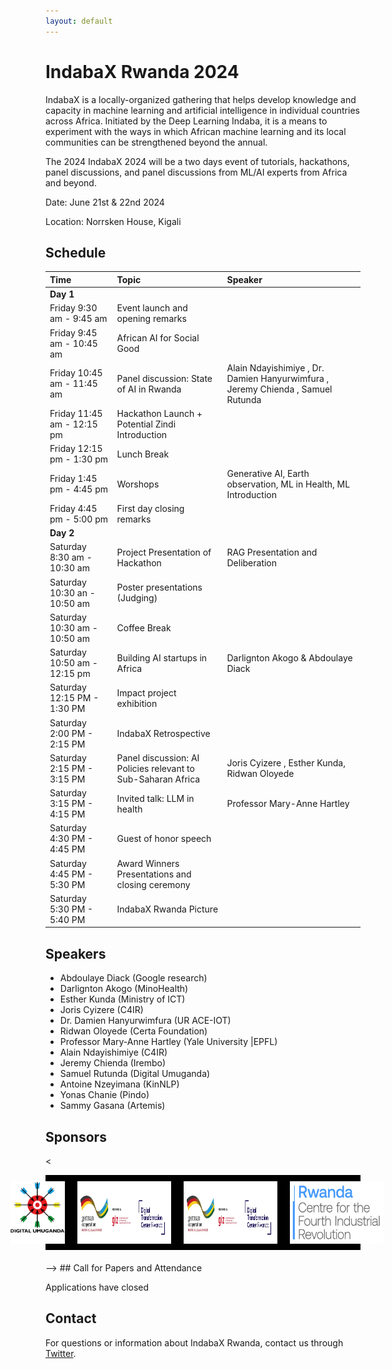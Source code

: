 ```yaml
---
layout: default
---
```

# IndabaX Rwanda 2024

 IndabaX is a locally-organized gathering that helps develop knowledge and capacity in machine learning and artificial intelligence in individual countries across Africa. Initiated by the Deep Learning Indaba, it is a means to experiment with the ways in which African machine learning and its local communities can be strengthened beyond the annual.

The 2024 IndabaX 2024 will be a two days event of tutorials, hackathons, panel discussions, and panel discussions from ML/AI experts from Africa and beyond.

Date: June 21st & 22nd 2024

Location: Norrsken House, Kigali

## Schedule

| Time                         | Topic                                                        | Speaker                                                                                                                      |
|:-----------------------------|:-------------------------------------------------------------|:-----------------------------------------------------------------------------------------------------------------------------|
| **Day 1**                    |                                                              |                                                                                                                              |                         |
| Friday 9:30 am - 9:45 am     | Event launch and opening remarks                             |                                                                                                                              |                         |
| Friday 9:45 am - 10:45 am    | African AI for Social Good                   |                                                                                                   |                         |
| Friday 10:45 am - 11:45 am   | Panel discussion: State of AI in Rwanda                      | Alain Ndayishimiye ,  Dr. Damien Hanyurwimfura , Jeremy Chienda , Samuel Rutunda  |
| Friday 11:45 am - 12:15 pm   | Hackathon Launch + Potential Zindi Introduction                                    |                                                                                                                              |                         |
| Friday 12:15 pm - 1:30 pm    | Lunch Break                                                  |                                                                                                                              |
| Friday 1:45 pm - 4:45 pm      | Worshops                                                                                 | Generative AI, Earth observation, ML in Health, ML Introduction                        |
| Friday 4:45 pm - 5:00 pm      | First day closing remarks                                                                                                                             |                         |
| **Day 2**                    |                                                              |                                                                                                                              |                         |
| Saturday 8:30 am - 10:30 am   | Project Presentation of Hackathon                                     | RAG Presentation and Deliberation                                                                                                                           |                         |
| Saturday 10:30 an - 10:50 am  | Poster presentations (Judging)                                    |                                                                                       |                         |
| Saturday 10:30 am - 10:50 am | Coffee Break    |                                                                      |                         |
| Saturday 10:50 am - 12:15 pm                                                  | Building AI startups in Africa                                                                                                                              | Darlignton Akogo & Abdoulaye Diack                         | 
| Saturday 12:15 PM - 1:30 PM   | Impact project exhibition                          |                                                                                          |                         |
| Saturday 2:00 PM - 2:15 PM   | IndabaX Retrospective                                               |                   |
| Saturday 2:15 PM - 3:15 PM   | Panel discussion: AI Policies relevant to Sub-Saharan Africa                                   | Joris Cyizere , Esther Kunda, Ridwan Oloyede                                                  |
| Saturday 3:15 PM - 4:15 PM   | Invited talk: LLM in health                                        | Professor Mary-Anne Hartley                                                                                                                        |                         |
| Saturday 4:30 PM - 4:45 PM   | Guest of honor speech             |                      |                         |
| Saturday 4:45 PM - 5:30 PM                             |  Award Winners Presentations and closing ceremony                   |                                                                                                                               |                         |
| Saturday 5:30 PM - 5:40 PM   | IndabaX Rwanda Picture                            |                                                                                                                              |



## Speakers
- Abdoulaye Diack (Google research)
- Darlignton Akogo (MinoHealth)
- Esther Kunda (Ministry of ICT)
- Joris Cyizere (C4IR)
-  Dr. Damien Hanyurwimfura (UR ACE-IOT)
- Ridwan Oloyede (Certa Foundation)
- Professor Mary-Anne Hartley (Yale University |EPFL)
- Alain Ndayishimiye  (C4IR)
- Jeremy Chienda (Irembo)
- Samuel Rutunda (Digital Umuganda)
- Antoine Nzeyimana (KinNLP)
- Yonas Chanie (Pindo)
- Sammy Gasana (Artemis)

<style>
.speaker {
  display: inline-block;
  width: 30%;
  margin: 20px 3% 20px 0;
  text-align: center;
}
.speaker img {
  display: block;
  margin: 0 auto;
  width: 100%;
  max-width: 200px;
  border-radius: 50%;
}
.speaker h3 {
  margin: 10px 0 0 0;
  color: #ff0000; /* replace with desired color */
}

.sponsor-logos {
  display: flex;
  justify-content: center;
  align-items: center;
  padding: 10px;
  background-color: #000000;
  margin-bottom: 20px;
  text-align: center;
}

.sponsor-logos img {
  margin-right: 20px;
}


</style>

<!-- <div class="speaker">
  <img src="./speakers/chris.jpg" alt="Speaker Name">
  <h3> Chris Fourie </h3>
</div>

<!-- <h3><a href="https://example.com">Speaker Name</a></h3> -->

<!-- <div class="speaker">
  <img src="./speakers/vukosi.jpg" alt="Speaker Name">
  <h3> Vukosi Marivate </h3>
</div>

<div class="speaker" style="margin-right: 0;">
  <img src="speakers/sam.jpg" alt="Speaker Name">
  <h3> Samuel Rutunda </h3>
</div>

<div class="speaker">
  <img src="./speakers/isaac.jpg" alt="Speaker Name">
  <h3>Isaac Manzi</h3>
</div>

<div class="speaker">
  <img src="./speakers/sara.jpg">
  <h3> Sara Hooker </h3>
</div>

<div class="speaker" style="margin-right: 0;">
  <img src="./speakers/kathleen.jpg" alt="Speaker Name">
  <h3> Kathleen Siminyu </h3>
</div> -->

## Sponsors


<<div class="sponsor-logos">
  <img src="./static/DU.png" alt="Digital Umuganda" width="150" height="100">
  <img src="./static/GIZ.jpeg" alt="Digital transformation Center" width="150" height="100">
  <img src="./static/GIZ.jpeg" alt="Fair Forward" width="150" height="100">
  <img src="./static/C4IR.jpeg" alt="Center for the forth industrial revolution" width="150" height="100">
</div> -->
## Call for Papers and Attendance

Applications have closed
      
## Contact

For questions or information about IndabaX Rwanda, contact us through [Twitter](https://twitter.com/IndabaXRwanda).
